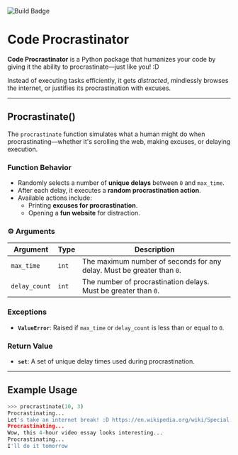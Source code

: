 ![Build Badge](https://github.com/software-students-spring2025/3-python-package-jeff-bezos/actions/workflows/build.yml/badge.svg?event=pull_request)

# Code Procrastinator

**Code Procrastinator** is a Python package that humanizes your code by giving it the ability to procrastinate—just like you! :D 

Instead of executing tasks efficiently, it gets *distracted*, mindlessly browses the internet, or justifies its procrastination with excuses. 

---

## **Procrastinate()**
The `procrastinate` function simulates what a human might do when procrastinating—whether it's scrolling the web, making excuses, or delaying execution.

### **Function Behavior**
- Randomly selects a number of **unique delays** between `0` and `max_time`.
- After each delay, it executes a **random procrastination action**.
- Available actions include:
  - Printing **excuses for procrastination**.
  - Opening a **fun website** for distraction.

### ⚙️ **Arguments**
| Argument    | Type | Description |
|------------|------|-------------|
| `max_time`  | `int`  | The maximum number of seconds for any delay. Must be greater than `0`. |
| `delay_count` | `int`  | The number of procrastination delays. Must be greater than `0`. |

### **Exceptions**
- **`ValueError`**: Raised if `max_time` or `delay_count` is less than or equal to `0`.

### **Return Value**
- **`set`**: A set of unique delay times used during procrastination.

---

## **Example Usage**
```python
>>> procrastinate(10, 3)
Procrastinating...
Let's take an internet break! :D https://en.wikipedia.org/wiki/Special:Random
Procrastinating...
Wow, this 4-hour video essay looks interesting...
Procrastinating...
I'll do it tomorrow
